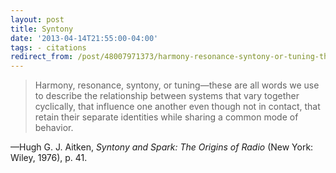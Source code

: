 ```yaml
---
layout: post 
title: Syntony 
date: '2013-04-14T21:55:00-04:00' 
tags: - citations 
redirect_from: /post/48007971373/harmony-resonance-syntony-or-tuning-these-are 
---
```


> Harmony, resonance, syntony, or tuning—these are all words we use to describe the relationship between systems that vary together cyclically, that influence one another even though not in contact, that retain their separate identities while sharing a common mode of behavior.

—Hugh G. J. Aitken, *Syntony and Spark: The Origins of Radio* (New York: Wiley, 1976), p. 41.


